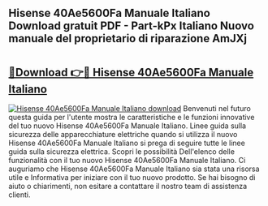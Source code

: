 ## Hisense 40Ae5600Fa Manuale Italiano Download gratuit PDF - Part-kPx Italiano Nuovo manuale del proprietario di riparazione AmJXj

# <h2><a href="http://dfbmum.blite.top/?on=Hisense+40Ae5600Fa+Manuale+Italiano">🔗Download 👉🔴 Hisense 40Ae5600Fa Manuale Italiano</a></h2>

[![Hisense 40Ae5600Fa Manuale Italiano download](https://i.imgur.com/lujVjoI.png)](http://dfbmum.blite.top/?on=Hisense+40Ae5600Fa+Manuale+Italiano)
Benvenuti nel futuro questa guida per l'utente mostra le caratteristiche e le funzioni innovative del tuo nuovo Hisense 40Ae5600Fa Manuale Italiano. Linee guida sulla sicurezza delle apparecchiature elettriche quando si utilizza il nuovo Hisense 40Ae5600Fa Manuale Italiano si prega di seguire tutte le linee guida sulla sicurezza elettrica. Scopri le possibilità Dell'elenco delle funzionalità con il tuo nuovo Hisense 40Ae5600Fa Manuale Italiano. Ci auguriamo che Hisense 40Ae5600Fa Manuale Italiano sia stata una risorsa utile e Informativa per iniziare con il tuo nuovo prodotto. Se hai bisogno di aiuto o chiarimenti, non esitare a contattare il nostro team di assistenza clienti.
